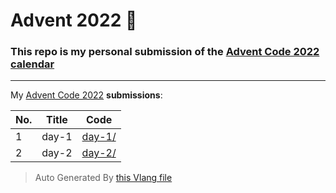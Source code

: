 # Advent 2022 📮

### This repo is my personal submission of the [Advent Code 2022 calendar](https://adventofcode.com/2022)

---

My [Advent Code 2022](https://adventofcode.com/2022) **submissions**:

| No. | Title | Code |
| --- | ----- | ---- |
| 1 | day-1 | [day-1/](./day-1/) |
| 2 | day-2 | [day-2/](./day-2/) |

> Auto Generated By [this Vlang file](./gen-readme.v)